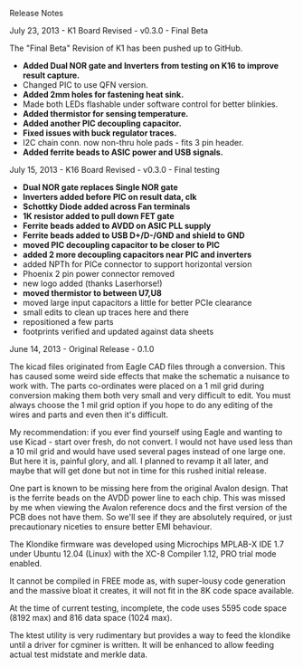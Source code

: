 Release Notes

July 23, 2013 - K1 Board Revised - v0.3.0 - Final Beta

The "Final Beta" Revision of K1 has been pushed up to GitHub.

- **Added Dual NOR gate and Inverters from testing on K16 to improve result capture.**
- Changed PIC to use QFN version.
- **Added 2mm holes for fastening heat sink.**
- Made both LEDs flashable under software control for better blinkies.
- **Added thermistor for sensing temperature.**
- **Added another PIC decoupling capacitor.**
- **Fixed issues with buck regulator traces.**
- I2C chain conn. now non-thru hole pads - fits 3 pin header.
- **Added ferrite beads to ASIC power and USB signals.**

July 15, 2013 - K16 Board Revised - v0.3.0 - Final testing

- **Dual NOR gate replaces Single NOR gate**
- **Inverters added before PIC on result data, clk**
- **Schottky Diode added across Fan terminals**
- **1K resistor added to pull down FET gate**
- **Ferrite beads added to AVDD on ASIC PLL supply**
- **Ferrite beads added to USB D+/D-/GND and shield to GND**
- **moved PIC decoupling capacitor to be closer to PIC**
- **added 2 more decoupling capacitors near PIC and inverters**
- added NPTh for PICe connector to support horizontal version
- Phoenix 2 pin power connector removed
- new logo added (thanks Laserhorse!)
- **moved thermistor to between U7,U8**
- moved large input capacitors a little for better PCIe clearance
- small edits to clean up traces here and there
- repositioned a few parts
- footprints verified and updated against data sheets

June 14, 2013 - Original Release - 0.1.0

The kicad files originated from Eagle CAD files through a conversion. This has caused some weird side effects that make the schematic a nuisance to work with. The parts co-ordinates were placed on a 1 mil grid during conversion making them both very small and very difficult to edit. You must always choose the 1 mil grid option if you hope to do any editing of the wires and parts and even then it's difficult. 

My recommendation: if you ever find yourself using Eagle and wanting to use Kicad - start over fresh, do not convert. I would not have used less than a 10 mil grid and would have used several pages instead of one large one. But here it is, painful glory, and all. I planned to revamp it all later, and maybe that will get done but not in time for this rushed initial release.

One part is known to be missing here from the original Avalon design. That is the ferrite beads on the AVDD power line to each chip. This was missed by me when viewing the Avalon reference docs and the first version of the PCB does not have them. So we'll see if they are absolutely required, or just precautionary niceties to ensure better EMI behaviour.

The Klondike firmware was developed using Microchips MPLAB-X IDE 1.7 under Ubuntu 12.04 (Linux) with the XC-8 Compiler 1.12, PRO trial mode enabled.

It cannot be compiled in FREE mode as, with super-lousy code generation and the massive bloat it creates, it will not fit in the 8K code space available.

At the time of current testing, incomplete, the code uses 5595 code space (8192 max) and 816 data space (1024 max).

The ktest utility is very rudimentary but provides a way to feed the klondike until a driver for cgminer is written. It will be enhanced to allow feeding actual test midstate and merkle data.

